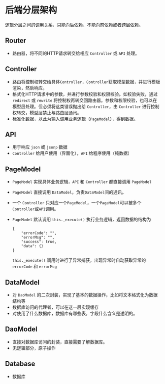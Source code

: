 # 后端分层架构

逻辑分层之间的调用关系，只能向后依赖，不能向前依赖或者跨层依赖。

## Router

- 路由器，将不同的HTTP请求转交给相应 `Controller` 或 `API` 处理。


## Controller

- 路由将控制权转交给具体`Controller`，`Controller`获取模型数据，并进行模板渲染，然后响应。
- 格式化HTTP请求中的参数，并进行参数校验和权限校验。如校验失败，通过 `redirect` 或 `rewrite` 将控制权再转交回路由器。参数和权限校验，也可以在模型层处理。但必须将这类错误抛出给 `Controller`，由 `Controller` 进行控制权转交，模型层禁止与路由层通讯。
- 标准化数据，以此为输入调用业务逻辑（`PageModel`），得到数据。


## API 

- 用于响应 `json` 或 `jsonp` 数据
- `Controller` 给用户使用（界面化），`API` 给程序使用（纯数据）


## PageModel

- `PageModel` 实现具体业务逻辑，`API` 和 `Controller` 都直接调用 `PageModel`
- `PageModel` 直接调用 `DataModel`，负责`DataModel`间的通讯。
- 一个 `Controller` 只对应一个`PageModel`，一个`PageModel`可以被多个`Controller`或`API`调用。
- `PageModel` 默认调用 `this._execute()` 执行业务逻辑，返回数据的结构为

	```
	{
	    "errorCode": "",
	    "errorMsg": "",
	    "success": true, 
	    "data": {}
	}
	```

	`this._execute()` 调用时进行了异常捕获，出现异常时自动获取异常的 `errorCode` 和 `errorMsg`


## DataModel

- 对 `DaoModel` 的二次封装，实现了基本的数据操作，比如将文本格式化为数据结构等
- 数据库访问的代理者，可以在这一层实现缓存
- 对使用了什么数据库，数据库有哪些表，字段什么含义是透明的。

## DaoModel

- 直接对数据库访问的封装，直接需要了解数据库。
- 无逻辑部分，原子操作

## Database

- 数据库